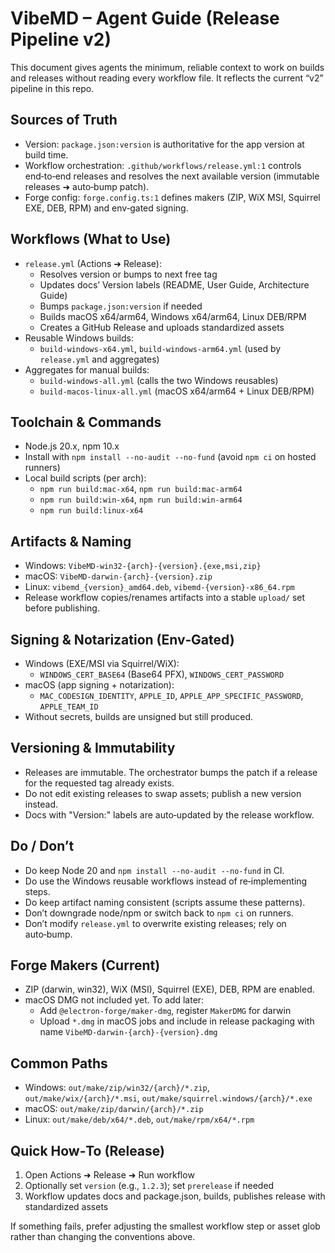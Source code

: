 # VibeMD – Agent Guide (Release Pipeline v2)

This document gives agents the minimum, reliable context to work on builds and releases without reading every workflow file. It reflects the current “v2” pipeline in this repo.

## Sources of Truth
- Version: `package.json:version` is authoritative for the app version at build time.
- Workflow orchestration: `.github/workflows/release.yml:1` controls end‑to‑end releases and resolves the next available version (immutable releases ➜ auto‑bump patch).
- Forge config: `forge.config.ts:1` defines makers (ZIP, WiX MSI, Squirrel EXE, DEB, RPM) and env‑gated signing.

## Workflows (What to Use)
- `release.yml` (Actions ➜ Release):
  - Resolves version or bumps to next free tag
  - Updates docs’ Version labels (README, User Guide, Architecture Guide)
  - Bumps `package.json:version` if needed
  - Builds macOS x64/arm64, Windows x64/arm64, Linux DEB/RPM
  - Creates a GitHub Release and uploads standardized assets
- Reusable Windows builds:
  - `build-windows-x64.yml`, `build-windows-arm64.yml` (used by `release.yml` and aggregates)
- Aggregates for manual builds:
  - `build-windows-all.yml` (calls the two Windows reusables)
  - `build-macos-linux-all.yml` (macOS x64/arm64 + Linux DEB/RPM)

## Toolchain & Commands
- Node.js 20.x, npm 10.x
- Install with `npm install --no-audit --no-fund` (avoid `npm ci` on hosted runners)
- Local build scripts (per arch):
  - `npm run build:mac-x64`, `npm run build:mac-arm64`
  - `npm run build:win-x64`, `npm run build:win-arm64`
  - `npm run build:linux-x64`

## Artifacts & Naming
- Windows: `VibeMD-win32-{arch}-{version}.{exe,msi,zip}`
- macOS: `VibeMD-darwin-{arch}-{version}.zip`
- Linux: `vibemd_{version}_amd64.deb`, `vibemd-{version}-x86_64.rpm`
- Release workflow copies/renames artifacts into a stable `upload/` set before publishing.

## Signing & Notarization (Env‑Gated)
- Windows (EXE/MSI via Squirrel/WiX):
  - `WINDOWS_CERT_BASE64` (Base64 PFX), `WINDOWS_CERT_PASSWORD`
- macOS (app signing + notarization):
  - `MAC_CODESIGN_IDENTITY`, `APPLE_ID`, `APPLE_APP_SPECIFIC_PASSWORD`, `APPLE_TEAM_ID`
- Without secrets, builds are unsigned but still produced.

## Versioning & Immutability
- Releases are immutable. The orchestrator bumps the patch if a release for the requested tag already exists.
- Do not edit existing releases to swap assets; publish a new version instead.
- Docs with "Version:" labels are auto‑updated by the release workflow.

## Do / Don’t
- Do keep Node 20 and `npm install --no-audit --no-fund` in CI.
- Do use the Windows reusable workflows instead of re‑implementing steps.
- Do keep artifact naming consistent (scripts assume these patterns).
- Don’t downgrade node/npm or switch back to `npm ci` on runners.
- Don’t modify `release.yml` to overwrite existing releases; rely on auto‑bump.

## Forge Makers (Current)
- ZIP (darwin, win32), WiX (MSI), Squirrel (EXE), DEB, RPM are enabled.
- macOS DMG not included yet. To add later:
  - Add `@electron-forge/maker-dmg`, register `MakerDMG` for darwin
  - Upload `*.dmg` in macOS jobs and include in release packaging with name `VibeMD-darwin-{arch}-{version}.dmg`

## Common Paths
- Windows: `out/make/zip/win32/{arch}/*.zip`, `out/make/wix/{arch}/*.msi`, `out/make/squirrel.windows/{arch}/*.exe`
- macOS: `out/make/zip/darwin/{arch}/*.zip`
- Linux: `out/make/deb/x64/*.deb`, `out/make/rpm/x64/*.rpm`

## Quick How‑To (Release)
1) Open Actions ➜ Release ➜ Run workflow
2) Optionally set `version` (e.g., `1.2.3`); set `prerelease` if needed
3) Workflow updates docs and package.json, builds, publishes release with standardized assets

If something fails, prefer adjusting the smallest workflow step or asset glob rather than changing the conventions above.


